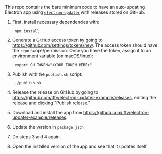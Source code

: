 This repo contains the bare minimum code to have an auto-updating Electron app using [`electron-updater`](https://github.com/electron-userland/electron-builder/tree/master/packages/electron-updater) with releases stored on GitHub.

1. First, install necessary dependencies with:

        npm install

2. Generate a GitHub access token by going to <https://github.com/settings/tokens/new>.  The access token should have the `repo` scope/permission.  Once you have the token, assign it to an environment variable (on macOS/linux):

        export GH_TOKEN="<YOUR_TOKEN_HERE>"

3. Publish with the `publish.sh` script:

        ./publish.sh

4. Release the release on GitHub by going to <https://github.com/iffy/electron-updater-example/releases>, editing the release and clicking "Publish release."

5. Download and install the app from <https://github.com/iffy/electron-updater-example/releases>.

6. Update the version in `package.json`

7. Do steps 3 and 4 again.

8. Open the installed version of the app and see that it updates itself.